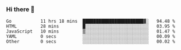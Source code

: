 ### Hi there 👋

<!--
**KLXLjun/KLXLjun** is a ✨ _special_ ✨ repository because its `README.md` (this file) appears on your GitHub profile.

Here are some ideas to get you started:

- 🔭 I’m currently working on ...
- 🌱 I’m currently learning ...
- 👯 I’m looking to collaborate on ...
- 🤔 I’m looking for help with ...
- 💬 Ask me about ...
- 📫 How to reach me: ...
- 😄 Pronouns: ...
- ⚡ Fun fact: ...
-->

<!--START_SECTION:waka-->
```text
Go           11 hrs 18 mins  ███████████████████████▓░   94.48 % 
HTML         28 mins         █░░░░░░░░░░░░░░░░░░░░░░░░   03.95 % 
JavaScript   10 mins         ▒░░░░░░░░░░░░░░░░░░░░░░░░   01.47 % 
YAML         0 secs          ░░░░░░░░░░░░░░░░░░░░░░░░░   00.09 % 
Other        0 secs          ░░░░░░░░░░░░░░░░░░░░░░░░░   00.02 % 
```
<!--END_SECTION:waka-->
